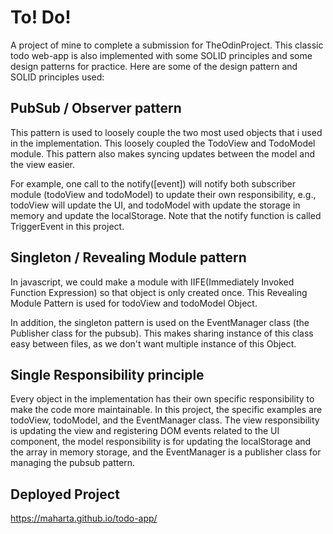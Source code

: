 # To! Do!

A project of mine to complete a submission for TheOdinProject. This classic todo web-app is also implemented with some SOLID principles and some design patterns for practice. Here are some of the design pattern and SOLID principles used:

## PubSub / Observer pattern

This pattern is used to loosely couple the two most used objects that i used in the implementation. This loosely coupled the TodoView and TodoModel module. This pattern also makes syncing updates between the model and the view easier.

For example, one call to the notify([event]) will notify both subscriber module (todoView and todoModel) to update their own responsibility, e.g., todoView will update the UI, and todoModel with update the storage in memory and update the localStorage. Note that the notify function is called TriggerEvent in this project.

## Singleton / Revealing Module pattern

In javascript, we could make a module with IIFE(Immediately Invoked Function Expression) so that object is only created once. This Revealing Module Pattern is used for todoView and todoModel Object.

In addition, the singleton pattern is used on the EventManager class (the Publisher class for the pubsub). This makes sharing instance of this class easy between files, as we don't want multiple instance of this Object.

## Single Responsibility principle

Every object in the implementation has their own specific responsibility to make the code more maintainable. In this project, the specific examples are todoView, todoModel, and the EventManager class. The view responsibility is updating the view and registering DOM events related to the UI component, the model responsibility is for updating the localStorage and the array in memory storage, and the EventManager is a publisher class for managing the pubsub pattern.

## Deployed Project

<https://maharta.github.io/todo-app/>
